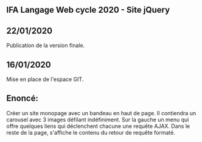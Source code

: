 ## IFA  Langage Web cycle 2020 - Site jQuery

## 22/01/2020
Publication de la version finale.

## 16/01/2020
Mise en place de l'espace GIT.

## Enoncé:
Créer un site monopage avec un bandeau en haut de page. Il contiendra un carousel avec 3 images défilant indéfiniment.
Sur la gauche un menu qui offre quelques liens qui déclenchent chacune une requête AJAX.
Dans le reste de la page, s'affiche le contenu du retour de requête formaté.